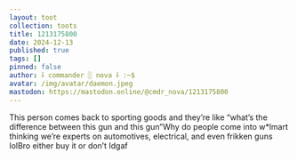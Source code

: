 ```yaml
---
layout: toot
collection: toots
title: 1213175800
date: 2024-12-13
published: true
tags: []
pinned: false
author: ⸸ commander ░ nova ⸸ :~$
avatar: /img/avatar/daemon.jpeg
mastodon: https://mastodon.online/@cmdr_nova/1213175800
---
```


This person comes back to sporting goods and they’re like “what’s the difference between this gun and this gun”Why do people come into w*lmart thinking we’re experts on automotives, electrical, and even frikken guns lolBro either buy it or don’t Idgaf
